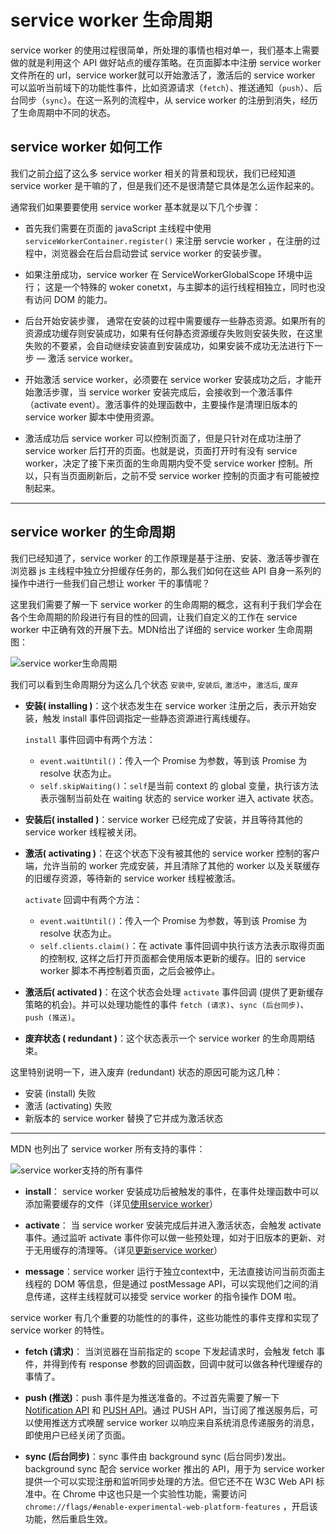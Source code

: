 service worker 生命周期
===


service worker 的使用过程很简单，所处理的事情也相对单一，我们基本上需要做的就是利用这个 API 做好站点的缓存策略。在页面脚本中注册 service worker 文件所在的 url，service worker就可以开始激活了，激活后的 service worker 可以监听当前域下的功能性事件，比如资源请求（`fetch`）、推送通知（`push`）、后台同步（`sync`）。在这一系列的流程中，从 service worker 的注册到消失，经历了生命周期中不同的状态。


## service worker 如何工作

我们之前[介绍](./01-service-worker-introduction.md)了这么多 service worker 相关的背景和现状，我们已经知道 service worker 是干嘛的了，但是我们还不是很清楚它具体是怎么运作起来的。


通常我们如果要要使用 service worker 基本就是以下几个步骤：

- 首先我们需要在页面的 javaScript 主线程中使用 `serviceWorkerContainer.register()` 来注册 servcie worker ，在注册的过程中，浏览器会在后台启动尝试 service worker 的安装步骤。

- 如果注册成功，service worker 在 ServiceWorkerGlobalScope 环境中运行； 这是一个特殊的 woker conetxt，与主脚本的运行线程相独立，同时也没有访问 DOM 的能力。

- 后台开始安装步骤， 通常在安装的过程中需要缓存一些静态资源。如果所有的资源成功缓存则安装成功，如果有任何静态资源缓存失败则安装失败，在这里失败的不要紧，会自动继续安装直到安装成功，如果安装不成功无法进行下一步 — 激活 service worker。

- 开始激活 service worker，必须要在 service worker 安装成功之后，才能开始激活步骤，当 service worker 安装完成后，会接收到一个激活事件（activate event）。激活事件的处理函数中，主要操作是清理旧版本的 service worker 脚本中使用资源。

- 激活成功后 service worker 可以控制页面了，但是只针对在成功注册了 service worker 后打开的页面。也就是说，页面打开时有没有 service worker，决定了接下来页面的生命周期内受不受 service worker 控制。所以，只有当页面刷新后，之前不受 service worker 控制的页面才有可能被控制起来。


-----

## service worker 的生命周期


我们已经知道了，service worker 的工作原理是基于注册、安装、激活等步骤在浏览器 js 主线程中独立分担缓存任务的，那么我们如何在这些 API 自身一系列的操作中进行一些我们自己想让 worker 干的事情呢？

这里我们需要了解一下 service worker 的生命周期的概念，这有利于我们学会在各个生命周期的阶段进行有目的性的回调，让我们自定义的工作在 service worker 中正确有效的开展下去。MDN给出了详细的 service worker 生命周期图：

![service worker生命周期](https://mdn.mozillademos.org/files/12636/sw-lifecycle.png)

我们可以看到生命周期分为这么几个状态 `安装中`, `安装后`, `激活中`，`激活后`, `废弃`

- **安装( installing )**：这个状态发生在 service worker 注册之后，表示开始安装，触发 install 事件回调指定一些静态资源进行离线缓存。

    `install` 事件回调中有两个方法：

    - `event.waitUntil()`：传入一个 Promise 为参数，等到该 Promise 为 resolve 状态为止。
    - `self.skipWaiting()`：`self`是当前 context 的 global 变量，执行该方法表示强制当前处在 waiting 状态的 service worker 进入 activate 状态。

- **安装后( installed )**：service worker 已经完成了安装，并且等待其他的 service worker 线程被关闭。

- **激活( activating )**：在这个状态下没有被其他的 service worker 控制的客户端，允许当前的 worker 完成安装，并且清除了其他的 worker 以及关联缓存的旧缓存资源，等待新的 service worker 线程被激活。
    
    `activate` 回调中有两个方法：

    - `event.waitUntil()`：传入一个 Promise 为参数，等到该 Promise 为 resolve 状态为止。
    - `self.clients.claim()`：在 activate 事件回调中执行该方法表示取得页面的控制权, 这样之后打开页面都会使用版本更新的缓存。旧的 service worker 脚本不再控制着页面，之后会被停止。


- **激活后( activated )**：在这个状态会处理 `activate` 事件回调 (提供了更新缓存策略的机会)。并可以处理功能性的事件 `fetch (请求)`、`sync (后台同步)`、`push (推送)`。


- **废弃状态 ( redundant )**：这个状态表示一个 service worker 的生命周期结束。


这里特别说明一下，进入废弃 (redundant) 状态的原因可能为这几种：

- 安装 (install) 失败
- 激活 (activating) 失败
- 新版本的 service worker 替换了它并成为激活状态


----

MDN 也列出了 service worker 所有支持的事件：

![service worker支持的所有事件](https://mdn.mozillademos.org/files/12632/sw-events.png)


- **install**： service worker 安装成功后被触发的事件，在事件处理函数中可以添加需要缓存的文件（详见[使用service worker](./02-how-to-use-service-worker.md)）


- **activate**： 当 service worker 安装完成后并进入激活状态，会触发 activate 事件。通过监听 activate 事件你可以做一些预处理，如对于旧版本的更新、对于无用缓存的清理等。（详见[更新service worker](./02-how-to-use-service-worker.md)）

- **message**：service worker 运行于独立context中，无法直接访问当前页面主线程的 DOM 等信息，但是通过 postMessage API，可以实现他们之间的消息传递，这样主线程就可以接受 service worker 的指令操作 DOM 啦。




service worker 有几个重要的功能性的的事件，这些功能性的事件支撑和实现了 service worker 的特性。


- **fetch (请求)**： 当浏览器在当前指定的 scope 下发起请求时，会触发 fetch 事件，并得到传有 response 参数的回调函数，回调中就可以做各种代理缓存的事情了。

- **push (推送)**：push 事件是为推送准备的。不过首先需要了解一下 [Notification API](https://developer.mozilla.org/zh-CN/docs/Web/API/notification) 和 [PUSH API](https://developer.mozilla.org/zh-CN/docs/Web/API/Push_API)。通过 PUSH API，当订阅了推送服务后，可以使用推送方式唤醒 service worker 以响应来自系统消息传递服务的消息，即使用户已经关闭了页面。

- **sync (后台同步)**：sync 事件由 background sync (后台同步)发出。background sync 配合 service worker 推出的 API，用于为 service worker 提供一个可以实现注册和监听同步处理的方法。但它还不在 W3C Web API 标准中。在 Chrome 中这也只是一个实验性功能，需要访问 `chrome://flags/#enable-experimental-web-platform-features` ，开启该功能，然后重启生效。
